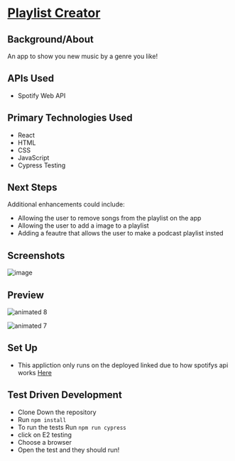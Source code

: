 # [Playlist Creator](https://playlist-creator.vercel.app)

## Background/About

An app to show you new music by a genre you like!

## APIs Used
- Spotify Web API

## Primary Technologies Used
- React
- HTML
- CSS
- JavaScript
- Cypress Testing

## Next Steps
Additional enhancements could include:
- Allowing the user to remove songs from the playlist on the app
- Allowing  the user to add a image to a playlist
- Adding a feautre that allows the user to make a podcast playlist insted

## Screenshots
![image](https://github.com/EthanDuvall/Playlist-Creator/assets/147420318/6bcf09e4-0084-4a04-a521-23ce2ab2f0ce)


## Preview 
![animated 8](https://github.com/EthanDuvall/Playlist-Creator/assets/147420318/07f9508e-1c86-47b2-9b37-941afa8fd9be)

![animated 7](https://github.com/EthanDuvall/Playlist-Creator/assets/147420318/879cb257-02bc-485e-9018-d5fc9648699e)


## Set Up
- This appliction only runs on the deployed linked due to how spotifys api works [Here](https://playlist-creator.vercel.app)

## Test Driven Development
- Clone Down the repository
- Run `npm install`
- To run the tests Run  `npm run cypress`
- click on E2 testing
- Choose a browser
- Open the test and they should run!


